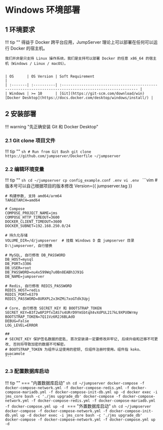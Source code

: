 # Windows 环境部署

## 1 环境要求
!!! tip ""
    得益于 Docker 跨平台应用，JumpServer 理论上可以部署在任何可以运行 Docker 的宿主机。

    我们并非是只支持 Linux 操作系统，我们是支持可以部署 Docker 的任意 x86_64 的宿主机（Windows / Linux / macOS）。


    | OS      | OS Version | Soft Requirement                                                                                           |
    | :-------| :----------| :--------------------------------------------------------------------------------------------------------- |
    | Windows | >= 10      | [Git](https://git-scm.com/download/win) [Docker Desktop](https://docs.docker.com/desktop/windows/install/) |

## 2 安装部署
!!! warning "先正确安装 Git 和 Docker Desktop"

### 2.1 Git clone 项目文件
!!! tip ""
    ```sh
    # Run from Git Bash
    git clone https://github.com/jumpserver/Dockerfile ~/jumpserver
    ```

### 2.2 编辑环境变量
!!! tip ""
    ```sh
    cd ~/jumpserver
    cp config_example.conf .env
    vi .env
    ```
    ```vim
    # 版本号可以自己根据项目的版本修改
    Version={{ jumpserver.tag }}

    # 构建参数, 支持 amd64/arm64
    TARGETARCH=amd64

    # Compose
    COMPOSE_PROJECT_NAME=jms
    COMPOSE_HTTP_TIMEOUT=3600
    DOCKER_CLIENT_TIMEOUT=3600
    DOCKER_SUBNET=192.168.250.0/24

    # 持久化存储
    VOLUME_DIR=/d/jumpserver  # 挂载 Windows D 盘 jumpserver 目录 D:\jumpserver, 自行替换

    # MySQL, 自行修改 DB_PASSWORD
    DB_HOST=mysql
    DB_PORT=3306
    DB_USER=root
    DB_PASSWORD=nu4x599Wq7u0Bn8EABh3J91G
    DB_NAME=jumpserver

    # Redis, 自行修改 REDIS_PASSWORD
    REDIS_HOST=redis
    REDIS_PORT=6379
    REDIS_PASSWORD=8URXPL2x3HZMi7xoGTdk3Upj

    # Core, 自行修改 SECRET_KEY 和 BOOTSTRAP_TOKEN
    SECRET_KEY=B3f2w8P2PfxIAS7s4URrD9YmSbtqX4vXdPUL217kL9XPUOWrmy
    BOOTSTRAP_TOKEN=7Q11Vz6R2J6BLAdO
    DEBUG=False
    LOG_LEVEL=ERROR

    ##
    # SECRET_KEY 保护签名数据的密匙, 首次安装请一定要修改并牢记, 后续升级和迁移不可更改, 否则将导致加密的数据不可解密。
    # BOOTSTRAP_TOKEN 为组件认证使用的密钥, 仅组件注册时使用。组件指 koko、guacamole
    ```

### 2.3 配置数据库启动
!!! tip ""
    === "内置数据库启动"
        ```sh
        cd ~/jumpserver
        docker-compose -f docker-compose-network.yml -f docker-compose-redis.yml -f docker-compose-mariadb.yml -f docker-compose-init-db.yml up -d
        docker exec -i jms_core bash -c './jms upgrade_db'
        docker-compose -f docker-compose-network.yml -f docker-compose-redis.yml -f docker-compose-mariadb.yml -f docker-compose.yml up -d
        ```
    === "外置数据库启动"
        ```sh
        cd ~/jumpserver
        docker-compose -f docker-compose-network.yml -f docker-compose-init-db.yml up -d
        docker exec -i jms_core bash -c './jms upgrade_db'
        docker-compose -f docker-compose-network.yml -f docker-compose.yml up -d
        ```